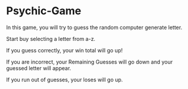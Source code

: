 # Psychic-Game

In this game, you will try to guess the random computer generate letter.

Start buy selecting a letter from a-z.

If you guess correctly, your win total will go up!

If you are incorrect, your Remaining Guesses will go down and your guessed letter will appear.

If you run out of guesses, your loses will go up.